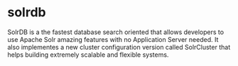 solrdb
======

SolrDB is a the fastest database search oriented that allows developers to use Apache Solr amazing features with no Application Server needed. It also implementes a new cluster configuration version called SolrCluster that helps building extremely scalable and flexible systems.
